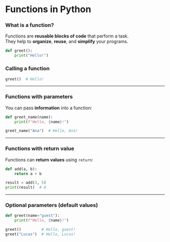# Functions in Python

### What is a function?

Functions are **reusable blocks of code** that perform a task.  
They help to **organize**, **reuse**, and **simplify** your programs.

```python
def greet():
    print("Hello!")
```

### Calling a function

```python
greet()  # Hello!
```

---

### Functions with parameters

You can pass **information** into a function:

```python
def greet_name(name):
    print(f"Hello, {name}!")

greet_name("Ana")  # Hello, Ana!
```

---

### Functions with return value

Functions can **return values** using `return`:

```python
def add(a, b):
    return a + b

result = add(3, 5)
print(result)  # 8
```

---

### Optional parameters (default values)

```python
def greet(name="guest"):
    print(f"Hello, {name}!")

greet()         # Hello, guest!
greet("Lucas")  # Hello, Lucas!
```